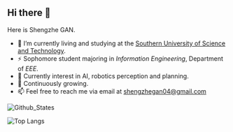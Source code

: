 ## Hi there 👋

Here is Shengzhe GAN.

- 🔭 I’m currently living and studying at the [Southern University of Science and Technology](https://sustech.edu.cn).
- ⚡ Sophomore student majoring in *Information Engineering*, Department of *EEE*.
- 🤔 Currently interest in AI, robotics perception and planning.
- 🌱 Continuously growing.  
- 📫 Feel free to reach me via email at [shengzhegan04@gmail.com](shengzhegan04@gmail.com)


![Github_States](https://github-readme-stats-rosy-kappa.vercel.app/api?username=Lgx521&hide_border=true)   

![Top Langs](https://github-readme-stats-rosy-kappa.vercel.app/api/top-langs/?username=Lgx521&layout=compact&hide_border=true&size_weight=0.05&count_weight=0.9&langs_count=10&hide=assembly,makefile,html)


<!--
**Lgx521/Lgx521** is a ✨ _special_ ✨ repository because its `README.md` (this file) appears on your GitHub profile.

Here are some ideas to get you started:

- 🔭 I’m currently working on ...
- 🌱 I’m currently learning ...
- 👯 I’m looking to collaborate on ...
- 🤔 I’m looking for help with ...
- 💬 Ask me about ...
- 📫 How to reach me: ...
- 😄 Pronouns: ...
- ⚡ Fun fact: ...
-->
